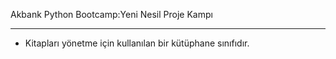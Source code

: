  Akbank Python Bootcamp:Yeni Nesil Proje Kampı

***
* Kitapları yönetme için kullanılan bir kütüphane sınıfıdır.

